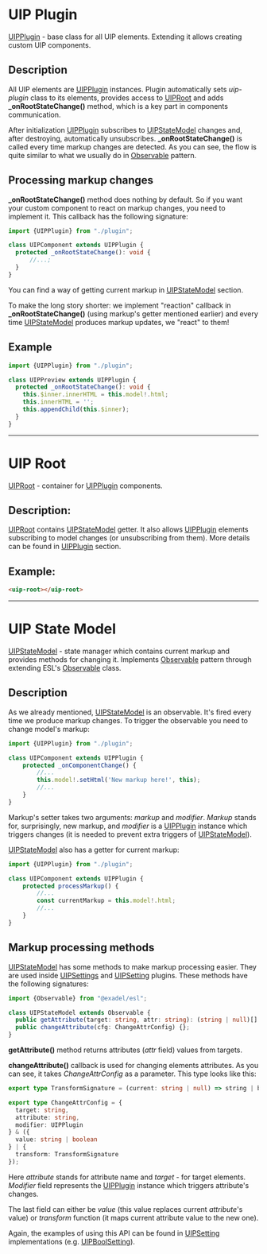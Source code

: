 # UIP Plugin

[UIPPlugin](#uip-plugin) - base class for all UIP elements. Extending it allows creating custom UIP
components.

## Description

All UIP elements are [UIPPlugin](#uip-plugin) instances. Plugin automatically sets *uip-plugin* class to its elements,
provides access to [UIPRoot](#uip-root) and adds **_onRootStateChange()** method, which is a key part in components
communication.

After initialization [UIPPlugin](#uip-plugin) subscribes to [UIPStateModel](#uip-state-model) changes and, after
destroying, automatically unsubscribes. **_onRootStateChange()** is called every time markup changes are detected.
As you can see, the flow is quite similar to what we usually do in
[Observable](https://en.wikipedia.org/wiki/Observer_pattern) pattern.

## Processing markup changes

**_onRootStateChange()** method does nothing by default. So if you want your custom component to react on markup
changes, you need to implement it. This callback has the following signature:

```typescript
import {UIPPlugin} from "./plugin";

class UIPComponent extends UIPPlugin {
  protected _onRootStateChange(): void {
      //...;
  }
}
```

You can find a way of getting current markup in [UIPStateModel](#uip-state-model) section.

To make the long story shorter: we implement "reaction" callback in **_onRootStateChange()** (using markup's getter
mentioned earlier) and every time [UIPStateModel](#uip-state-model) produces markup updates, we "react" to them!

## Example

```typescript
import {UIPPlugin} from "./plugin";

class UIPPreview extends UIPPlugin {
  protected _onRootStateChange(): void {
    this.$inner.innerHTML = this.model!.html;
    this.innerHTML = '';
    this.appendChild(this.$inner);
  }
}
```

---

# UIP Root

[UIPRoot](#uip-root) - container for [UIPPlugin](#uip-plugin) components.

## Description:

[UIPRoot](#uip-plugin) contains [UIPStateModel](#uip-state-model) getter. It also allows [UIPPlugin](#uip-plugin) elements
subscribing to model changes (or unsubscribing from them). More details can be found in [UIPPlugin](#uip-plugin) section.

## Example:

```html
<uip-root></uip-root>
```

---

# UIP State Model

[UIPStateModel](#uip-state-model) - state manager which contains current markup and provides methods for changing it.
Implements [Observable](https://en.wikipedia.org/wiki/Observer_pattern) pattern through extending
ESL's [Observable](https://github.com/exadel-inc/esl/blob/main/src/modules/esl-utils/abstract/observable.ts) class.

## Description

As we already mentioned, [UIPStateModel](#uip-state-model) is an observable. It's fired every time we produce markup
changes. To trigger the observable you need to change model's markup:

```typescript
import {UIPPlugin} from "./plugin";

class UIPComponent extends UIPPlugin {
    protected _onComponentChange() {
        //...
        this.model!.setHtml('New markup here!', this);
        //...
    }
}
```

Markup's setter takes two arguments: *markup* and *modifier*. *Markup* stands for, surprisingly, new markup, and
*modifier* is a [UIPPlugin](#uip-plugin) instance which triggers changes (it is needed to prevent extra triggers of
[UIPStateModel](#uip-state-model)).


[UIPStateModel](#uip-state-model) also has a getter for current markup:

```typescript
import {UIPPlugin} from "./plugin";

class UIPComponent extends UIPPlugin {
    protected processMarkup() {
        //...
        const currentMarkup = this.model!.html;
        //...
    }
}
```

## Markup processing methods

[UIPStateModel](#uip-state-model) has some methods to make markup processing easier. They are used inside
[UIPSettings](../settings/README.md) and [UIPSetting](../settings/setting/README.md) plugins. These methods have the
following signatures:

```typescript
import {Observable} from "@exadel/esl";

class UIPStateModel extends Observable {
  public getAttribute(target: string, attr: string): (string | null)[] {};
  public changeAttribute(cfg: ChangeAttrConfig) {};
}
```

**getAttribute()** method returns attributes (*attr* field) values from targets.

**changeAttribute()** callback is used for changing elements attributes. As you can see, it takes *ChangeAttrConfig* as
a parameter. This type looks like this:

```typescript
export type TransformSignature = (current: string | null) => string | boolean | null;

export type ChangeAttrConfig = {
  target: string,
  attribute: string,
  modifier: UIPPlugin
} & ({
  value: string | boolean
} | {
  transform: TransformSignature
});

```

Here *attribute* stands for attribute name and *target* - for target elements. *Modifier* field represents the
[UIPPlugin](../core/README.md#uip-plugin) instance which triggers attribute's changes.

The last field can either be *value* (this value replaces current *attribute*'s value) or *transform* function (it maps
current attribute value to the new one).

Again, the examples of using this API can be found in [UIPSetting](../settings/setting/README.md)
implementations (e.g. [UIPBoolSetting](../settings/setting/bool-setting/README.md)).
